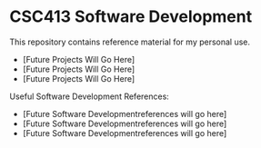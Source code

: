 # CSC413 Software Development
This repository contains reference material for my personal use.

* [Future Projects Will Go Here]
* [Future Projects Will Go Here]
* [Future Projects Will Go Here]

Useful Software Development References:

* [Future Software Developmentreferences will go here]
* [Future Software Developmentreferences will go here]
* [Future Software Developmentreferences will go here]
